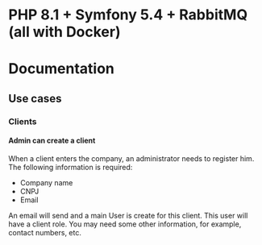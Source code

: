 # PHP 8.1 + Symfony 5.4 + RabbitMQ (all with Docker)


# Documentation
## Use cases
### Clients
#### Admin can create a client
When a client enters the company, an administrator needs to register him.
The following information is required:
- Company name
- CNPJ
- Email

An email will send and a main User is create for this client.
This user will have a client role. 
You may need some other information, for example, contact numbers, etc.